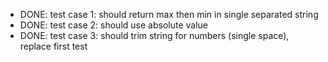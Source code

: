 - DONE: test case 1: should return max then min in single separated string
- DONE: test case 2: should use absolute value
- DONE: test case 3: should trim string for numbers (single space), replace first test